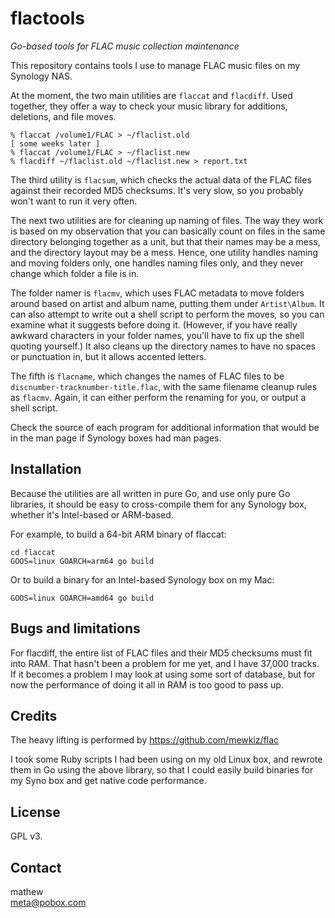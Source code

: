 # flactools

_Go-based tools for FLAC music collection maintenance_

This repository contains tools I use to manage FLAC music files on my
Synology NAS.

At the moment, the two main utilities are `flaccat` and `flacdiff`. Used
together, they offer a way to check your music library for additions,
deletions, and file moves.

    % flaccat /volume1/FLAC > ~/flaclist.old
    [ some weeks later ]
    % flaccat /volume1/FLAC > ~/flaclist.new
    % flacdiff ~/flaclist.old ~/flaclist.new > report.txt

The third utility is `flacsum`, which checks the actual data of the FLAC files
against their recorded MD5 checksums. It's very slow, so you probably won't
want to run it very often.

The next two utilities are for cleaning up naming of files. The way
they work is based on my observation that you can basically count
on files in the same directory belonging together as a unit, but
that their names may be a mess, and the directory layout may be a
mess. Hence, one utility handles naming and moving folders only,
one handles naming files only, and they never change which folder
a file is in.

The folder namer is `flacmv`, which uses FLAC metadata to move folders around
based on artist and album name, putting them under `Artist\Album`. It can also
attempt to write out a shell script to perform the moves, so you can examine what it
suggests before doing it. (However, if you have really awkward characters in your
folder names, you'll have to fix up the shell quoting yourself.)
It also cleans up the directory names to have no spaces or punctuation in, but it
allows accented letters.

The fifth is `flacname`, which changes the names of FLAC files to be 
`discnumber-tracknumber-title.flac`, with the same filename cleanup rules as
`flacmv`. Again, it can either perform the renaming for you, or output a shell
script.

Check the source of each program for additional information that would be in
the man page if Synology boxes had man pages.

## Installation

Because the utilities are all written in pure Go, and use only pure Go
libraries, it should be easy to cross-compile them for any Synology box,
whether it's Intel-based or ARM-based.

For example, to build a 64-bit ARM binary of flaccat:

    cd flaccat
    GOOS=linux GOARCH=arm64 go build

Or to build a binary for an Intel-based Synology box on my Mac:

    GOOS=linux GOARCH=amd64 go build

## Bugs and limitations

For flacdiff, the entire list of FLAC files and their MD5 checksums must fit
into RAM. That hasn't been a problem for me yet, and I have 37,000 tracks.
If it becomes a problem I may look at using some sort of database, but for now
the performance of doing it all in RAM is too good to pass up.

## Credits

The heavy lifting is performed by https://github.com/mewkiz/flac

I took some Ruby scripts I had been using on my old Linux box, and rewrote them
in Go using the above library, so that I could easily build binaries for my
Syno box and get native code performance.

## License

GPL v3.

## Contact

mathew  
<meta@pobox.com>

